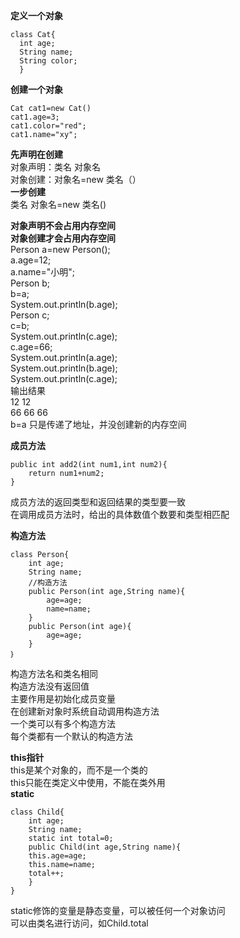 **定义一个对象**

	class Cat{
	  int age;
	  String name;
	  String color;
	  }
	  
**创建一个对象**

	Cat cat1=new Cat()
	cat1.age=3;
	cat1.color="red";
	cat1.name="xy";
	
**先声明在创建**  
对象声明：类名 对象名  
对象创建：对象名=new 类名（）  
**一步创建**  
类名 对象名=new 类名()  

**对象声明不会占用内存空间**  
**对象创建才会占用内存空间**  
		Person a=new Person();  
		a.age=12;  
		a.name="小明";  
		Person b;  
		b=a;  
		System.out.println(b.age);  
		Person c;  
		c=b;  
		System.out.println(c.age);  
		c.age=66;  
		System.out.println(a.age);  
		System.out.println(b.age);  
		System.out.println(c.age);  
输出结果  
12   12  
66  66  66  
b=a 只是传递了地址，并没创建新的内存空间  

**成员方法**  

	public int add2(int num1,int num2){
		return num1+num2;
	}  
	
成员方法的返回类型和返回结果的类型要一致  
在调用成员方法时，给出的具体数值个数要和类型相匹配  

**构造方法**  

	class Person{
		int age;
		String name;
		//构造方法
		public Person(int age,String name){
			age=age;
			name=name;
		}
		public Person(int age){
			age=age;
		}
	｝
构造方法名和类名相同  
构造方法没有返回值  
主要作用是初始化成员变量  
在创建新对象时系统自动调用构造方法  
一个类可以有多个构造方法  
每个类都有一个默认的构造方法  

**this指针**  
this是某个对象的，而不是一个类的  
this只能在类定义中使用，不能在类外用  
**static**  

	class Child{
		int age;
		String name;
		static int total=0;
		public Child(int age,String name){
		this.age=age;
		this.name=name;
		total++;
		}
	}

static修饰的变量是静态变量，可以被任何一个对象访问  
可以由类名进行访问，如Child.total  



	



